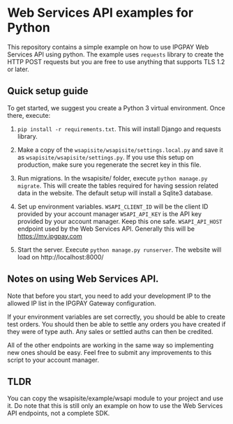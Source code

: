 # Web Services API examples for Python

This repository contains a simple example on how to use IPGPAY Web Services API using python. The example uses
`requests` library to create the HTTP POST requests but you are free to use anything that supports TLS 1.2 or later.

## Quick setup guide

To get started, we suggest you create a Python 3 virtual environment. Once there, execute:

1. `pip install -r requirements.txt`. This will install Django and requests library.

2. Make a copy of the `wsapisite/wsapisite/settings.local.py` and save it as `wsapisite/wsapisite/settings.py`.
If you use this setup on production, make sure you regenerate the secret key in this file.

3. Run migrations. In the wsapisite/ folder, execute `python manage.py migrate`. This will create the tables required
for having session related data in the website. The default setup will install a Sqlite3 database.

4. Set up environment variables.
    `WSAPI_CLIENT_ID` will be the client ID provided by your account manager
    `WSAPI_API_KEY` is the API key provided by your account manager. Keep this one safe.
    `WSAPI_API_HOST` endpoint used by the Web Services API. Generally this will be https://my.ipgpay.com
        
4. Start the server. Execute `python manage.py runserver`. The website will load on http://localhost:8000/

## Notes on using Web Services API.

Note that before you start, you need to add your development IP to the allowed IP list in the IPGPAY Gateway 
configuration.

If your environment variables are set correctly, you should be able to create test orders. You should then be able to
settle any orders you have created if they were of type auth. Any sales or settled auths can then be credited.

All of the other endpoints are working in the same way so implementing new ones should be easy. Feel free to submit
any improvements to this script to your account manager.

## TLDR

You can copy the wsapisite/example/wsapi module to your project and use it. Do note that this is still only an example
on how to use the Web Services API endpoints, not a complete SDK.
